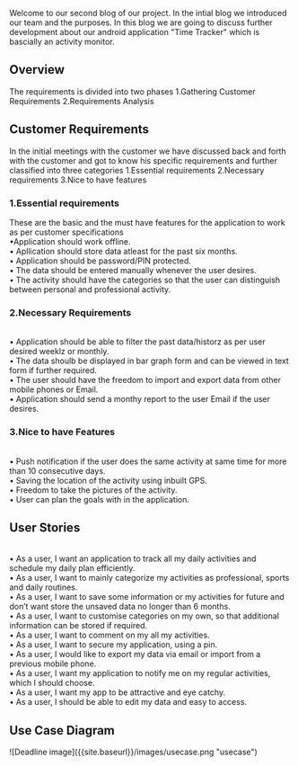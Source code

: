 Welcome to our second blog of our project. In the intial blog we introduced our team and the purposes. In this blog we are going to discuss further development about our android application "Time Tracker" which is bascially an activity monitor. 
<h2>Overview</h2>
The requirements is divided into two phases
1.Gathering Customer Requirements
2.Requirements Analysis

<h2>Customer Requirements</h2>
In the initial meetings with the customer we have discussed back and forth with the customer and got to know his specific requirements and further classified into three categories
1.Essential requirements
2.Necessary requirements
3.Nice to have  features
<h3>1.Essential requirements</h3>
These are the basic and the must have features for the application to work as per customer specifications
<br>•Application should work offline.
<br>• Apllication should store data atleast for the past six months.
<br>• Application should be password/PIN protected.
<br>• The data should be entered manually whenever the user desires.
<br>• The activity should have the categories so that the user can distinguish between personal and professional activity.

<h3>2.Necessary Requirements</h3>
<br>• Application should be able to filter the past data/historz as per user desired weeklz or monthly.
<br>• The data shoulb be displayed in bar graph form and can be viewed in text form if further required.
<br>• The user should have the freedom to import and export data from other mobile phones or Email.
<br>• Application should send a monthy report to the user Email if the user desires.

<h3>3.Nice to have Features</h3>
<br>• Push notification if the user does the same activity at same time for more than 10 consecutive days.
<br>• Saving the location of the activity using inbuilt GPS.
<br>• Freedom to take the pictures of the activity.
<br>• User can plan the goals with in the application.





















<h2>User Stories</h2>

<br>•	As a user, I want an application to track all my daily activities and schedule my daily plan efficiently.
<br>•	As a user, I want to mainly categorize my activities as professional, sports and daily routines.
<br>•	As a user, I want to save some information or my activities for future and don’t want store the unsaved data no longer than 6 months.
<br>•	As a user, I want to customise categories on my own, so that additional information can be stored if required.
<br>•	As a user, I want to comment on my all my activities.
<br>•	As a user, I want to secure my application, using a pin.
<br>•	As a user, I would like to export my data via email or import from a previous mobile phone.
<br>•	As a user, I want my application to notify me on my regular activities, which I should choose.
<br>•	As a user, I want my app to be attractive and eye catchy.
<br>•	As a user, I should be able to edit my data and easy to access.

<h2>Use Case Diagram</h2>
![Deadline image]({{site.baseurl}}/images/usecase.png "usecase")


<h1></h1>
